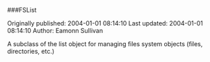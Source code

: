 ###FSList

Originally published: 2004-01-01 08:14:10
Last updated: 2004-01-01 08:14:10
Author: Eamonn Sullivan

A subclass of the list object for managing files system objects (files, directories, etc.)